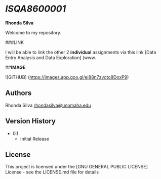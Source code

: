 # _ISQA8600001_

 **Rhonda Silva**
 
Welcome to my repository.

###LINK

I will be able to link the other 2 **individual** assignments via this link [Data Entry Analysis and Data Exploration] (www.

##**IMAGE** 

![GITHUB] (https://images.app.goo.gl/ei88n7zvoto8DoxP9)
 


## Authors

Rhonda Silva rhondasilva@unomaha.edu


## Version History

* 0.1
    * Initial Release

## License

This project is licensed under the [GNU GENERAL PUBLIC LICENSE] License - see the LICENSE.md file for details
